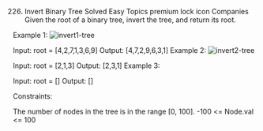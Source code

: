226. Invert Binary Tree
Solved
Easy
Topics
premium lock icon
Companies
Given the root of a binary tree, invert the tree, and return its root.

 

Example 1:
![invert1-tree](https://github.com/user-attachments/assets/2bbf3eba-2bd0-4316-a44c-ab6ec86feb86)


Input: root = [4,2,7,1,3,6,9]
Output: [4,7,2,9,6,3,1]
Example 2:
![invert2-tree](https://github.com/user-attachments/assets/36b790de-f83e-4bd5-810d-f5f82229f93e)


Input: root = [2,1,3]
Output: [2,3,1]
Example 3:

Input: root = []
Output: []
 

Constraints:

The number of nodes in the tree is in the range [0, 100].
-100 <= Node.val <= 100
